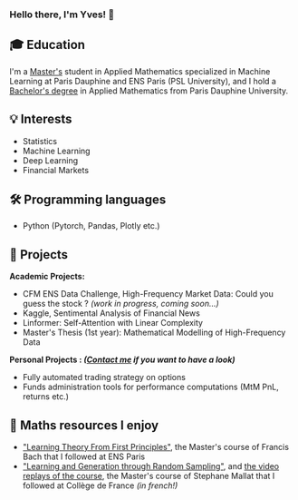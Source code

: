 ### Hello there, I'm Yves! 👋


## :mortar_board: Education

I'm a [Master's](https://dauphine.psl.eu/en/training/masters-degrees/mathematics-and-applied-mathematics/masters-year-2-mathematics-deep-learning-and-humanities) student in Applied Mathematics specialized in Machine Learning at Paris Dauphine and ENS Paris (PSL University), and I hold a [Bachelor's degree](https://dauphine.psl.eu/en/training/bachelors-degrees/bachelors-degree-in-applied-mathematics) in Applied Mathematics from Paris Dauphine University.

## :bulb: Interests

- Statistics
- Machine Learning
- Deep Learning
- Financial Markets

## :hammer_and_wrench: Programming languages

- Python (Pytorch, Pandas, Plotly etc.)

## :rocket: Projects

**Academic Projects:**
- CFM ENS Data Challenge, High-Frequency Market Data: Could you guess the stock ? *(work in progress, coming soon...)*
- Kaggle, Sentimental Analysis of Financial News
- Linformer: Self-Attention with Linear Complexity
- Master's Thesis (1st year): Mathematical Modelling of High-Frequency Data

**Personal Projects : *([Contact me](mailto:yves.leconte@dauphine.eu) if you want to have a look)***

- Fully automated trading strategy on options
- Funds administration tools for performance computations (MtM PnL, returns etc.)

## 📖 Maths resources I enjoy

- ["Learning Theory From First Principles"](https://www.di.ens.fr/%7Efbach/ltfp_book.pdf), the Master's course of Francis Bach that I followed at ENS Paris
- ["Learning and Generation through Random Sampling"](https://www.di.ens.fr/~mallat/College/Cours-2024-Mallat-Jean-Eric-Campagne.pdf), and [the video replays of the course](https://www.youtube.com/watch?v=FyakUsu39AU&list=PLtimy8tnozIDuJUrO0OTmX3ofrkWMzb2W), the Master's course of Stephane Mallat that I followed at Collège de France *(in french!)*
